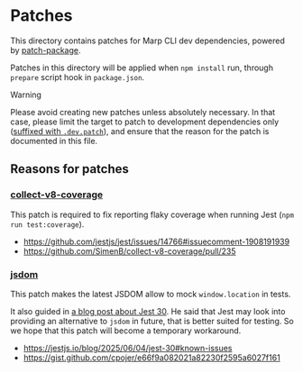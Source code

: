 # Patches

This directory contains patches for Marp CLI dev dependencies, powered by [patch-package](https://github.com/ds300/patch-package).

Patches in this directory will be applied when `npm install` run, through `prepare` script hook in `package.json`.

> [!WARNING]
>
> Please avoid creating new patches unless absolutely necessary. In that case, please limit the target to patch to development dependencies only ([suffixed with `.dev.patch`](https://www.npmjs.com/package/patch-package#dev-only-patches)), and ensure that the reason for the patch is documented in this file.

## Reasons for patches

### [collect-v8-coverage](https://github.com/SimenB/collect-v8-coverage)

This patch is required to fix reporting flaky coverage when running Jest (`npm run test:coverage`).

- https://github.com/jestjs/jest/issues/14766#issuecomment-1908191939
- https://github.com/SimenB/collect-v8-coverage/pull/235

### [jsdom](https://github.com/jsdom/jsdom)

This patch makes the latest JSDOM allow to mock `window.location` in tests.

It also guided in [a blog post about Jest 30](https://jestjs.io/blog/2025/06/04/jest-30#known-issues). He said that Jest may look into providing an alternative to `jsdom` in future, that is better suited for testing. So we hope that this patch will become a temporary workaround.

- https://jestjs.io/blog/2025/06/04/jest-30#known-issues
- https://gist.github.com/cpojer/e66f9a082021a82230f2595a6027f161
